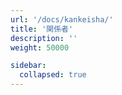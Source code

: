 ```yaml
---
url: '/docs/kankeisha/'
title: '関係者'
description: ''
weight: 50000

sidebar:
  collapsed: true
---
```

